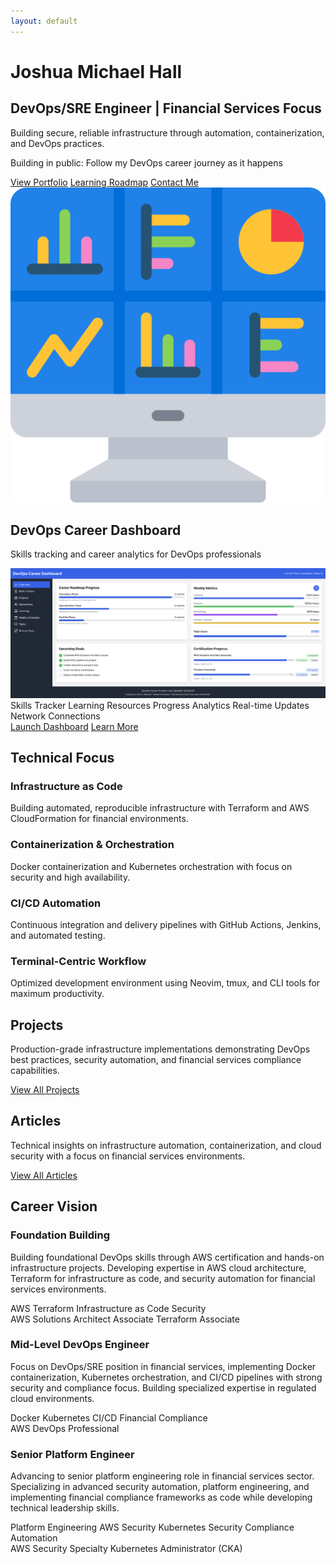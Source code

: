 ```yaml
---
layout: default
---
```


<div class="hero-section with-divider">
  <div class="hero-content">
    <h1>Joshua Michael Hall</h1>
    <h2>DevOps/SRE Engineer | Financial Services Focus</h2>
    <p>Building secure, reliable infrastructure through automation, containerization, and DevOps practices.</p>
    <p class="building-in-public"><span class="highlight">Building in public:</span> Follow my DevOps career journey as it happens</p>
    <div class="hero-links">
      <a href="/portfolio" class="btn primary-btn">View Portfolio</a>
      <a href="/roadmap" class="btn accent-btn">Learning Roadmap</a>
      <a href="/contact" class="btn secondary-btn">Contact Me</a>
    </div>
  </div>
</div>

<div class="dashboard-promo with-divider">
  <div class="dashboard-promo-header">
    <img src="/assets/images/dashboard-icon.png" alt="DevOps Career Dashboard" class="dashboard-icon">
    <div>
      <h2 class="dashboard-promo-title">DevOps Career Dashboard</h2>
      <p class="dashboard-promo-subtitle">Skills tracking and career analytics for DevOps professionals</p>
    </div>
  </div>
  
  <a href="https://devops-dashboard.joshuamichaelhall.com" class="dashboard-preview" target="_blank">
    <img src="/assets/images/dashboard/dashboard-overview.png" alt="DevOps Career Dashboard Preview">
  </a>
  
  <div class="dashboard-features">
    <span class="dashboard-feature">Skills Tracker</span>
    <span class="dashboard-feature">Learning Resources</span>
    <span class="dashboard-feature">Progress Analytics</span>
    <span class="dashboard-feature">Real-time Updates</span>
    <span class="dashboard-feature">Network Connections</span>
  </div>
  
  <div class="dashboard-cta">
    <a href="https://devops-dashboard.joshuamichaelhall.com" class="btn primary-btn" target="_blank">Launch Dashboard</a>
    <a href="/dashboard" class="btn outlined-btn">Learn More</a>
  </div>
</div>

<div class="home-section with-divider" id="technical-focus">
  <h2>Technical Focus</h2>
  <div class="tech-focus-grid">
    <div class="tech-focus-item">
      <h3>Infrastructure as Code</h3>
      <p>Building automated, reproducible infrastructure with Terraform and AWS CloudFormation for financial environments.</p>
    </div>
    <div class="tech-focus-item">
      <h3>Containerization & Orchestration</h3>
      <p>Docker containerization and Kubernetes orchestration with focus on security and high availability.</p>
    </div>
    <div class="tech-focus-item">
      <h3>CI/CD Automation</h3>
      <p>Continuous integration and delivery pipelines with GitHub Actions, Jenkins, and automated testing.</p>
    </div>
    <div class="tech-focus-item">
      <h3>Terminal-Centric Workflow</h3>
      <p>Optimized development environment using Neovim, tmux, and CLI tools for maximum productivity.</p>
    </div>
  </div>
</div>

<div class="home-section with-divider" id="projects">
  <h2>Projects</h2>
  <p class="section-intro-text">Production-grade infrastructure implementations demonstrating DevOps best practices, security automation, and financial services compliance capabilities.</p>
  <div id="github-projects"></div>
  <div class="section-link">
    <a href="/portfolio" class="btn outlined-btn">View All Projects</a>
  </div>
</div>

<div class="home-section no-divider" id="articles">
  <h2>Articles</h2>
  <p class="section-intro-text">Technical insights on infrastructure automation, containerization, and cloud security with a focus on financial services environments.</p>
  <div id="devto-articles"></div>
  <div class="section-link">
    <a href="/blog" class="btn outlined-btn">View All Articles</a>
  </div>
</div>

<div class="home-section no-divider" id="career-vision">
  <h2>Career Vision</h2>
  <div class="career-timeline">
    <div class="timeline-item">
      <div class="timeline-marker"></div>
      <div class="timeline-content">
        <h3>Foundation Building</h3>
        <p>Building foundational DevOps skills through AWS certification and hands-on infrastructure projects. Developing expertise in AWS cloud architecture, Terraform for infrastructure as code, and security automation for financial services environments.</p>
        <div class="timeline-skills">
          <span class="skill-tag">AWS</span>
          <span class="skill-tag">Terraform</span>
          <span class="skill-tag">Infrastructure as Code</span>
          <span class="skill-tag">Security</span>
        </div>
        <div class="timeline-certs">
          <span class="cert-badge">AWS Solutions Architect Associate</span>
          <span class="cert-badge">Terraform Associate</span>
        </div>
      </div>
    </div>
    <div class="timeline-item">
      <div class="timeline-marker"></div>
      <div class="timeline-content">
        <h3>Mid-Level DevOps Engineer</h3>
        <p>Focus on DevOps/SRE position in financial services, implementing Docker containerization, Kubernetes orchestration, and CI/CD pipelines with strong security and compliance focus. Building specialized expertise in regulated cloud environments.</p>
        <div class="timeline-skills">
          <span class="skill-tag">Docker</span>
          <span class="skill-tag">Kubernetes</span>
          <span class="skill-tag">CI/CD</span>
          <span class="skill-tag">Financial Compliance</span>
        </div>
        <div class="timeline-certs">
          <span class="cert-badge">AWS DevOps Professional</span>
        </div>
      </div>
    </div>
    <div class="timeline-item">
      <div class="timeline-marker"></div>
      <div class="timeline-content">
        <h3>Senior Platform Engineer</h3>
        <p>Advancing to senior platform engineering role in financial services sector. Specializing in advanced security automation, platform engineering, and implementing financial compliance frameworks as code while developing technical leadership skills.</p>
        <div class="timeline-skills">
          <span class="skill-tag">Platform Engineering</span>
          <span class="skill-tag">AWS Security</span>
          <span class="skill-tag">Kubernetes Security</span>
          <span class="skill-tag">Compliance Automation</span>
        </div>
        <div class="timeline-certs">
          <span class="cert-badge">AWS Security Specialty</span>
          <span class="cert-badge">Kubernetes Administrator (CKA)</span>
        </div>
      </div>
    </div>
  </div>
</div>

<script>
  // Add animation to timeline items
  document.addEventListener('DOMContentLoaded', function() {
    const timelineItems = document.querySelectorAll('.timeline-item');
    
    const observer = new IntersectionObserver((entries) => {
      entries.forEach(entry => {
        if (entry.isIntersecting) {
          entry.target.classList.add('animate');
        }
      });
    }, { threshold: 0.5 });
    
    timelineItems.forEach(item => {
      observer.observe(item);
    });
  });
</script>